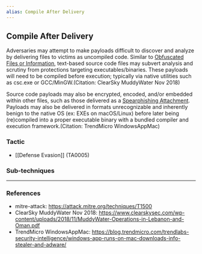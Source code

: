 ```yaml
---
alias: Compile After Delivery
---
```


## Compile After Delivery

Adversaries may attempt to make payloads difficult to discover and analyze by delivering files to victims as uncompiled code. Similar to [Obfuscated Files or Information](https://attack.mitre.org/techniques/T1027), text-based source code files may subvert analysis and scrutiny from protections targeting executables/binaries. These payloads will need to be compiled before execution; typically via native utilities such as csc.exe or GCC/MinGW.(Citation: ClearSky MuddyWater Nov 2018)

Source code payloads may also be encrypted, encoded, and/or embedded within other files, such as those delivered as a [Spearphishing Attachment](https://attack.mitre.org/techniques/T1193). Payloads may also be delivered in formats unrecognizable and inherently benign to the native OS (ex: EXEs on macOS/Linux) before later being (re)compiled into a proper executable binary with a bundled compiler and execution framework.(Citation: TrendMicro WindowsAppMac)



### Tactic

- [[Defense Evasion]] (TA0005)

### Sub-techniques


---
### References

- mitre-attack: https://attack.mitre.org/techniques/T1500
- ClearSky MuddyWater Nov 2018: https://www.clearskysec.com/wp-content/uploads/2018/11/MuddyWater-Operations-in-Lebanon-and-Oman.pdf
- TrendMicro WindowsAppMac: https://blog.trendmicro.com/trendlabs-security-intelligence/windows-app-runs-on-mac-downloads-info-stealer-and-adware/
